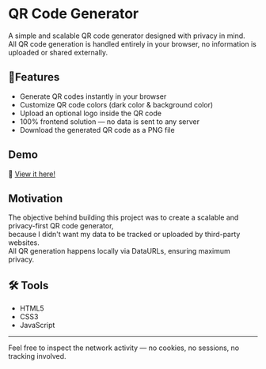 # QR Code Generator

A simple and scalable QR code generator designed with privacy in mind.  
All QR code generation is handled entirely in your browser, no information is uploaded or shared externally.

## 🎯Features

- Generate QR codes instantly in your browser
- Customize QR code colors (dark color & background color)
- Upload an optional logo inside the QR code
- 100% frontend solution — no data is sent to any server
- Download the generated QR code as a PNG file

## Demo

🚀 [View it here!](https://maokuanghsin.github.io/qr-code-generator/)

## Motivation

The objective behind building this project was to create a scalable and privacy-first QR code generator,  
because I didn't want my data to be tracked or uploaded by third-party websites.  
All QR generation happens locally via DataURLs, ensuring maximum privacy.

## 🛠️ Tools

- HTML5
- CSS3
- JavaScript
---

Feel free to inspect the network activity — no cookies, no sessions, no tracking involved. 
